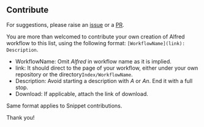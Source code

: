 Contribute
---
For suggestions, please raise an [issue](https://github.com/BaksiLi/AlfredWorkflows/issues) or a [PR](https://github.com/BaksiLi/AlfredWorkflows/pulls).

You are more than welcomed to contribute your own creation of Alfred workflow to this list, using the following format: `[WorkflowName](link): Description`.

- WorkflowName: Omit *Alfred* in workflow name as it is implied.
- link: It should direct to the page of your workflow, either under your own repository or  the directory`Index/WorkflowName`. 
- Description: Avoid starting a description with *A* or *An*. End it with a full stop.
- Download: If applicable, attach the link of download.

Same format applies to Snippet contributions.

Thank you!